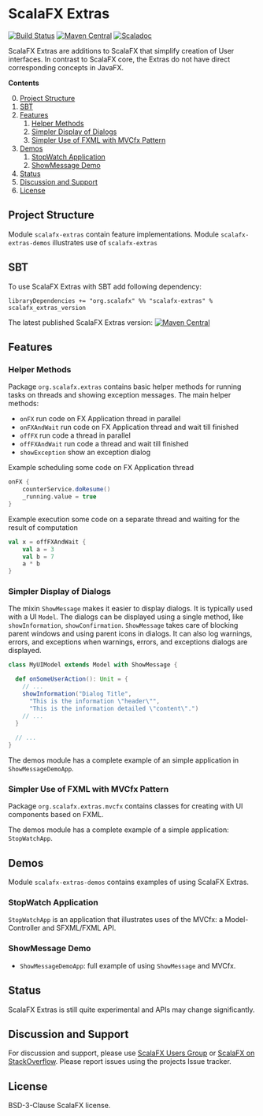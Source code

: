 ScalaFX Extras
==============

[![Build Status](https://travis-ci.org/scalafx/scalafx-extras.svg?branch=master)](https://travis-ci.org/scalafx/scalafx-extras)
[![Maven Central](https://maven-badges.herokuapp.com/maven-central/org.scalafx/scalafx-extras_2.12/badge.svg)](https://maven-badges.herokuapp.com/maven-central/org.scalafx/scalafx-extras_2.12)
[![Scaladoc](http://javadoc-badge.appspot.com/org.scalafx/scalafx-extras_2.12.svg?label=scaladoc)](http://javadoc-badge.appspot.com/org.scalafx/scalafx-extras_2.12)

ScalaFX Extras are additions to ScalaFX that simplify creation of User interfaces. 
In contrast to ScalaFX core, the Extras do not have direct corresponding concepts in JavaFX. 

**Contents**

0. [Project Structure](#project-structure)
0. [SBT](#sbt)
0. [Features](#features)
   1. [Helper Methods](#helper-methods)
   1. [Simpler Display of Dialogs](#simpler-display-of-dialogs)
   1. [Simpler Use of FXML with MVCfx Pattern](#simpler-use-of-fxml-with-mvcfx-pattern)
0. [Demos](#demos)
   1. [StopWatch Application](#stopwatch-application)
   1. [ShowMessage Demo](#showmessage-demo)
0. [Status](#status)
0. [Discussion and Support](#discussion-and-support)
0. [License](#license)

Project Structure
-----------------

Module `scalafx-extras` contain feature implementations.
Module `scalafx-extras-demos` illustrates use of `scalafx-extras`

SBT
---

To use ScalaFX Extras with SBT add following dependency:

```
libraryDependencies += "org.scalafx" %% "scalafx-extras" % scalafx_extras_version
```

The latest published ScalaFX Extras version: [![Maven Central](https://maven-badges.herokuapp.com/maven-central/org.scalafx/scalafx-extras_2.12/badge.svg)](https://maven-badges.herokuapp.com/maven-central/org.scalafx/scalafx-extras_2.12)

Features
--------

### Helper Methods

Package `org.scalafx.extras` contains basic helper methods for running tasks on threads and showing exception messages.
The main helper methods:

* `onFX` run code on FX Application thread in parallel
* `onFXAndWait` run code on FX Application thread and wait till finished
* `offFX` run code a thread in parallel
* `offFXAndWait` run code a thread and wait till finished
* `showException` show an exception dialog

Example scheduling some code on FX Application thread
```scala
onFX {
    counterService.doResume()
    _running.value = true
}

```

Example execution some code on a separate thread and waiting for the result of computation
```scala
val x = offFXAndWait {
    val a = 3
    val b = 7
    a * b
}

```

### Simpler Display of Dialogs

The mixin `ShowMessage` makes it easier to display dialogs. It is typically used with a UI `Model`. 
The dialogs can be displayed using a single method, like `showInformation`, `showConfirmation`. `ShowMessage` takes care of blocking parent windows and using parent icons in dialogs. It can also log warnings, errors, and exceptions when warnings, errors, and exceptions dialogs are displayed. 

```scala
class MyUIModel extends Model with ShowMessage {

  def onSomeUserAction(): Unit = {
    // ...
    showInformation("Dialog Title",
      "This is the information \"header\"",
      "This is the information detailed \"content\".")
    // ...
  }
  
  // ...
}
```  
The demos module has a complete example of an simple application in `ShowMessageDemoApp`.

### Simpler Use of FXML with MVCfx Pattern

Package `org.scalafx.extras.mvcfx` contains classes for creating with UI components based on FXML.

The demos module has a complete example of a simple application: `StopWatchApp`.

Demos
-----

Module `scalafx-extras-demos` contains examples of using ScalaFX Extras.

### StopWatch Application

`StopWatchApp` is an application that illustrates uses of the MVCfx: a Model-Controller and SFXML/FXML API.

### ShowMessage Demo
* `ShowMessageDemoApp`: full example of using `ShowMessage` and MVCfx.

Status
------

ScalaFX Extras is still quite experimental and APIs may change significantly.

Discussion and Support
----------------------

For discussion and support, please use [ScalaFX Users Group](https://groups.google.com/forum/#!forum/scalafx-users) 
or [ScalaFX on StackOverflow](https://stackoverflow.com/questions/tagged/scalafx).
Please report issues using the projects Issue tracker.


License
-------

BSD-3-Clause ScalaFX license.
